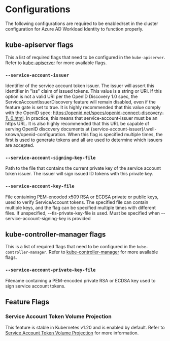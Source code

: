 # Configurations

The following configurations are required to be enabled/set in the cluster configuration for Azure AD Workload Identity to function properly.

<!-- toc -->

## kube-apiserver flags

This a list of required flags that need to be configured in the `kube-apiserver`. Refer to [kube-apiserver][1] for more available flags.

### `--service-account-issuer`

Identifier of the service account token issuer. The issuer will assert this identifier in "iss" claim of issued tokens. This value is a string or URI. If this option is not a valid URI per the OpenID Discovery 1.0 spec, the ServiceAccountIssuerDiscovery feature will remain disabled, even if the feature gate is set to true. It is highly recommended that this value comply with the OpenID spec: https://openid.net/specs/openid-connect-discovery-1\_0.html. In practice, this means that service-account-issuer must be an https URL. It is also highly recommended that this URL be capable of serving OpenID discovery documents at {service-account-issuer}/.well-known/openid-configuration. When this flag is specified multiple times, the first is used to generate tokens and all are used to determine which issuers are accepted.

### `--service-account-signing-key-file`

Path to the file that contains the current private key of the service account token issuer. The issuer will sign issued ID tokens with this private key.

### `--service-account-key-file`

File containing PEM-encoded x509 RSA or ECDSA private or public keys, used to verify ServiceAccount tokens. The specified file can contain multiple keys, and the flag can be specified multiple times with different files. If unspecified, --tls-private-key-file is used. Must be specified when --service-account-signing-key is provided

## kube-controller-manager flags

This is a list of required flags that need to be configured in the `kube-controller-manager`. Refer to [kube-controller-manager][2] for more available flags.

### `--service-account-private-key-file`

Filename containing a PEM-encoded private RSA or ECDSA key used to sign service account tokens.

## Feature Flags

### Service Account Token Volume Projection

This feature is stable in Kubernetes v1.20 and is enabled by default. Refer to [Service Account Token Volume Projection][3] for more information.

[1]: https://kubernetes.io/docs/reference/command-line-tools-reference/kube-apiserver/

[2]: https://kubernetes.io/docs/reference/command-line-tools-reference/kube-controller-manager/

[3]: https://kubernetes.io/docs/tasks/configure-pod-container/configure-service-account/#service-account-token-volume-projection
